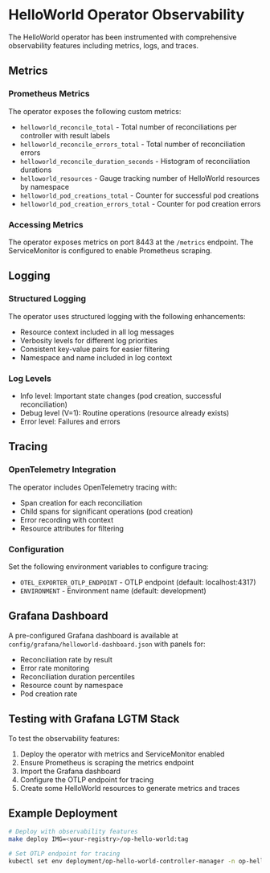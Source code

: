# HelloWorld Operator Observability

The HelloWorld operator has been instrumented with comprehensive observability features including metrics, logs, and traces.

## Metrics

### Prometheus Metrics

The operator exposes the following custom metrics:

- `helloworld_reconcile_total` - Total number of reconciliations per controller with result labels
- `helloworld_reconcile_errors_total` - Total number of reconciliation errors
- `helloworld_reconcile_duration_seconds` - Histogram of reconciliation durations
- `helloworld_resources` - Gauge tracking number of HelloWorld resources by namespace
- `helloworld_pod_creations_total` - Counter for successful pod creations
- `helloworld_pod_creation_errors_total` - Counter for pod creation errors

### Accessing Metrics

The operator exposes metrics on port 8443 at the `/metrics` endpoint. The ServiceMonitor is configured to enable Prometheus scraping.

## Logging

### Structured Logging

The operator uses structured logging with the following enhancements:

- Resource context included in all log messages
- Verbosity levels for different log priorities
- Consistent key-value pairs for easier filtering
- Namespace and name included in log context

### Log Levels

- Info level: Important state changes (pod creation, successful reconciliation)
- Debug level (V=1): Routine operations (resource already exists)
- Error level: Failures and errors

## Tracing

### OpenTelemetry Integration

The operator includes OpenTelemetry tracing with:

- Span creation for each reconciliation
- Child spans for significant operations (pod creation)
- Error recording with context
- Resource attributes for filtering

### Configuration

Set the following environment variables to configure tracing:

- `OTEL_EXPORTER_OTLP_ENDPOINT` - OTLP endpoint (default: localhost:4317)
- `ENVIRONMENT` - Environment name (default: development)

## Grafana Dashboard

A pre-configured Grafana dashboard is available at `config/grafana/helloworld-dashboard.json` with panels for:

- Reconciliation rate by result
- Error rate monitoring
- Reconciliation duration percentiles
- Resource count by namespace
- Pod creation rate

## Testing with Grafana LGTM Stack

To test the observability features:

1. Deploy the operator with metrics and ServiceMonitor enabled
2. Ensure Prometheus is scraping the metrics endpoint
3. Import the Grafana dashboard
4. Configure the OTLP endpoint for tracing
5. Create some HelloWorld resources to generate metrics and traces

## Example Deployment

```bash
# Deploy with observability features
make deploy IMG=<your-registry>/op-hello-world:tag

# Set OTLP endpoint for tracing
kubectl set env deployment/op-hello-world-controller-manager -n op-hello-world-system OTEL_EXPORTER_OTLP_ENDPOINT=<otlp-endpoint>:4317
```